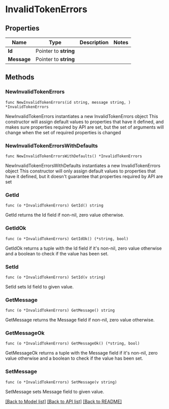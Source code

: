 # InvalidTokenErrors

## Properties

Name | Type | Description | Notes
------------ | ------------- | ------------- | -------------
**Id** | Pointer to **string** |  | 
**Message** | Pointer to **string** |  | 

## Methods

### NewInvalidTokenErrors

`func NewInvalidTokenErrors(id string, message string, ) *InvalidTokenErrors`

NewInvalidTokenErrors instantiates a new InvalidTokenErrors object
This constructor will assign default values to properties that have it defined,
and makes sure properties required by API are set, but the set of arguments
will change when the set of required properties is changed

### NewInvalidTokenErrorsWithDefaults

`func NewInvalidTokenErrorsWithDefaults() *InvalidTokenErrors`

NewInvalidTokenErrorsWithDefaults instantiates a new InvalidTokenErrors object
This constructor will only assign default values to properties that have it defined,
but it doesn't guarantee that properties required by API are set

### GetId

`func (o *InvalidTokenErrors) GetId() string`

GetId returns the Id field if non-nil, zero value otherwise.

### GetIdOk

`func (o *InvalidTokenErrors) GetIdOk() (*string, bool)`

GetIdOk returns a tuple with the Id field if it's non-nil, zero value otherwise
and a boolean to check if the value has been set.

### SetId

`func (o *InvalidTokenErrors) SetId(v string)`

SetId sets Id field to given value.


### GetMessage

`func (o *InvalidTokenErrors) GetMessage() string`

GetMessage returns the Message field if non-nil, zero value otherwise.

### GetMessageOk

`func (o *InvalidTokenErrors) GetMessageOk() (*string, bool)`

GetMessageOk returns a tuple with the Message field if it's non-nil, zero value otherwise
and a boolean to check if the value has been set.

### SetMessage

`func (o *InvalidTokenErrors) SetMessage(v string)`

SetMessage sets Message field to given value.



[[Back to Model list]](../README.md#documentation-for-models) [[Back to API list]](../README.md#documentation-for-api-endpoints) [[Back to README]](../README.md)


